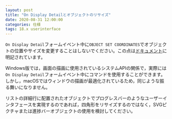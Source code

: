 ```yaml
---
layout: post
title: "On Display Detailとオブジェクトのリサイズ"
date: 2020-08-31 12:00:00
categories: 仕様
tags: 18.x userinterface 
---
```


``On Display Detail``フォームイベント中に``OBJECT SET COORDINATES``でオブジェクトの位置やサイズを変更することはしないでください。この点は[ドキュメント](https://doc.4d.com/4Dv18R3/4D/18-R3/OBJECT-SET-COORDINATES.301-4901302.ja.html)に明記されています。

Windows版では，画面の描画に使用されているシステムAPIの関係で，実際には``On Display Detail``フォームイベント中にコマンドを使用することができます。しかし，macOSではウィンドウの描画が最適化されているため，同じような振る舞いになりません。

リストの詳細行に配置されたオブジェクトでプログレスバーのようなユーザーインタフェースを実現するのであれば，四角形をリサイズするのではなく，SVGピクチャまたは進捗バーオブジェクトの使用を検討してください。
